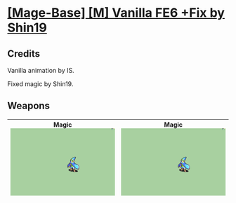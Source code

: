 # [\[Mage-Base\] \[M\] Vanilla FE6 +Fix by Shin19](./)
## Credits

Vanilla animation by IS. 

Fixed magic by Shin19.

## Weapons

| <b>Magic</b><br/><img alt="Magic animation" src="./6.%20Magic/Magic.gif"/> | <b>Magic</b><br/><img alt="Magic animation" src="./6.%20Magic%20(Fixed)/Magic.gif"/> |
| :---: | :---: |
